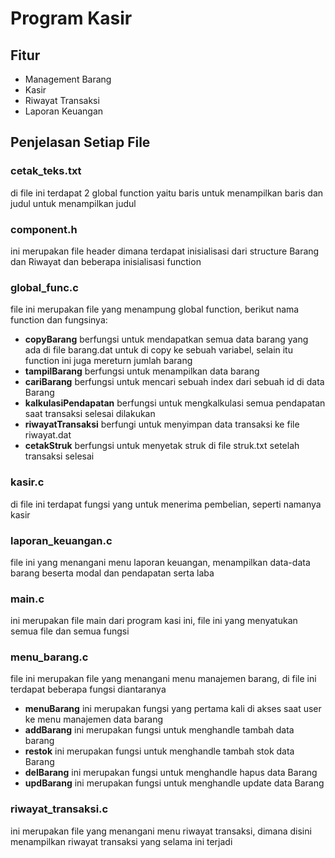 # Program Kasir

## Fitur

-   Management Barang
-   Kasir
-   Riwayat Transaksi
-   Laporan Keuangan

## Penjelasan Setiap File

### cetak_teks.txt

di file ini terdapat 2 global function yaitu baris untuk menampilkan baris dan judul untuk menampilkan judul

### component.h

ini merupakan file header dimana terdapat inisialisasi dari structure Barang dan Riwayat dan beberapa inisialisasi function

### global_func.c

file ini merupakan file yang menampung global function, berikut nama function dan fungsinya:

-   **copyBarang** berfungsi untuk mendapatkan semua data barang yang ada di file barang.dat untuk di copy ke sebuah variabel, selain itu function ini juga mereturn jumlah barang
-   **tampilBarang** berfungsi untuk menampilkan data barang
-   **cariBarang** berfungsi untuk mencari sebuah index dari sebuah id di data Barang
-   **kalkulasiPendapatan** berfungsi untuk mengkalkulasi semua pendapatan saat transaksi selesai dilakukan
-   **riwayatTransaksi** berfungi untuk menyimpan data transaksi ke file riwayat.dat
-   **cetakStruk** berfungsi untuk menyetak struk di file struk.txt setelah transaksi selesai

### kasir.c

di file ini terdapat fungsi yang untuk menerima pembelian, seperti namanya kasir

### laporan_keuangan.c

file ini yang menangani menu laporan keuangan, menampilkan data-data barang beserta modal dan pendapatan serta laba

### main.c

ini merupakan file main dari program kasi ini, file ini yang menyatukan semua file dan semua fungsi

### menu_barang.c

file ini merupakan file yang menangani menu manajemen barang, di file ini terdapat beberapa fungsi diantaranya

-   **menuBarang** ini merupakan fungsi yang pertama kali di akses saat user ke menu manajemen data barang
-   **addBarang** ini merupakan fungsi untuk menghandle tambah data barang
-   **restok** ini merupakan fungsi untuk menghandle tambah stok data Barang
-   **delBarang** ini merupakan fungsi untuk menghandle hapus data Barang
-   **updBarang** ini merupakan fungsi untuk menghandle update data Barang

### riwayat_transaksi.c

ini merupakan file yang menangani menu riwayat transaksi, dimana disini menampilkan riwayat transaksi yang selama ini terjadi
